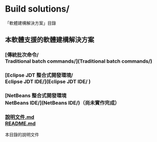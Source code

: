 # Build solutions/
「軟體建構解決方案」目錄

## 本軟體支援的軟體建構解決方案
### [傳統批次命令/<br />Traditional batch commands/](Traditional batch commands/)

### [Eclipse JDT 整合式開發環境/<br />Eclipse JDT IDE/](Eclipse JDT IDE/ )

### [NetBeans 整合式開發環境<br />NetBeans IDE/](NetBeans IDE/)（尚未實作完成）

### [說明文件.md<br />README.md](README.md)
本目錄的說明文件